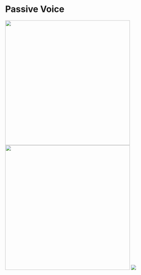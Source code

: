 # Passive Voice

<img src="https://www.pdfnotes.co/wp-content/uploads/2022/01/Active-And-Passive-Voice-Rules-Chart-PDF.jpg" width="400">

<img src="https://www.rbseguide.com/wp-content/uploads/2019/04/RBSE-Class-7-English-Grammar-Passive-Voice-1.png" width="400" height="400">

<img src="https://hindiessay.co.in/wp-content/uploads/2022/08/tenses-chart-in-hindi-800x400.jpg" width="">
